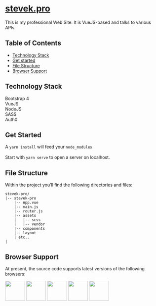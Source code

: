 <h1 id="stevek-website"><a href="https://stevek.pro">stevek.pro</a></h1>


<p>This is my professional Web Site. It is VueJS-based and talks to various APIs.</p>


<h2 id="table-of-contents">Table of Contents</h2>

<ul>
  <li><a href="#tech-stack">Technology Stack</a></li>
  <li><a href="#get-started">Get started</a></li>
  <li><a href="#file-structure">File Structure</a></li>
  <li><a href="#browser-support">Browser Support</a></li>
</ul>


<h2 id="tech-stack">Technology Stack</h2>
<p>Bootstrap 4<br>
  VueJS<br>
  NodeJS<br>
  SASS<br>
  Auth0</p>
  
<h2 id="tech-stack">Get Started</h2>
<p>A <code>yarn install</code> will feed your <code>node_modules</code> 
  <br><br>
  Start with <code>yarn serve</code> to open a server on localhost.</p>


<h2 id="file-structure">File Structure</h2>

<p>Within the project you’ll find the following directories and files:</p>

<div class="highlighter-rouge"><div class="highlight"><pre class="highlight"><code>stevek-pro/
|-- stevek-pro
    |-- App.vue
    |-- main.js
    |-- router.js
    |-- assets
    |   |-- scss
    |   |-- vendor
    |-- components
    |-- layout
    | etc..
|    
</code></pre></div></div>

<h2 id="browser-support">Browser Support</h2>

<p>At present, the source code supports latest versions of the following browsers:</p>

<p><img src="https://s3.amazonaws.com/creativetim_bucket/github/browser/chrome.png" width="64" height="64" />
<img src="https://s3.amazonaws.com/creativetim_bucket/github/browser/firefox.png" width="64" height="64" />
<img src="https://s3.amazonaws.com/creativetim_bucket/github/browser/edge.png" width="64" height="64" />
<img src="https://s3.amazonaws.com/creativetim_bucket/github/browser/safari.png" width="64" height="64" />
<img src="https://s3.amazonaws.com/creativetim_bucket/github/browser/opera.png" width="64" height="64" /></p>

